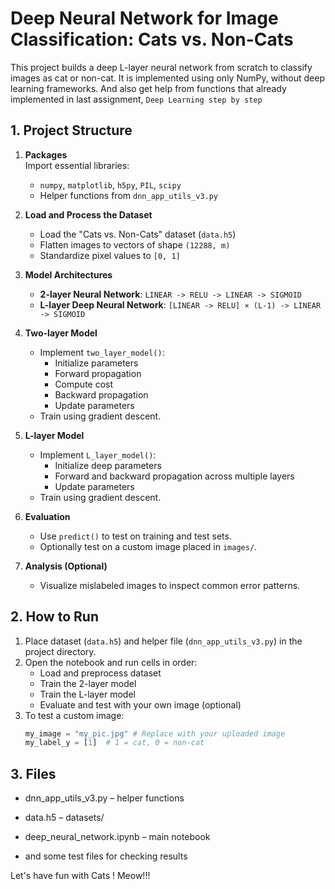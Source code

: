 # Deep Neural Network for Image Classification: Cats vs. Non-Cats

This project builds a deep L-layer neural network from scratch to classify images as cat or non-cat. 
It is implemented using only NumPy, without deep learning frameworks.
And also get help from functions that already implemented in last assignment, `Deep Learning step by step`

## 1. Project Structure
1. **Packages**  
   Import essential libraries:
   - `numpy`, `matplotlib`, `h5py`, `PIL`, `scipy`
   - Helper functions from `dnn_app_utils_v3.py`

2. **Load and Process the Dataset**  
   - Load the "Cats vs. Non-Cats" dataset (`data.h5`)
   - Flatten images to vectors of shape `(12288, m)`  
   - Standardize pixel values to `[0, 1]`

3. **Model Architectures**
   - **2-layer Neural Network**: `LINEAR -> RELU -> LINEAR -> SIGMOID`
   - **L-layer Deep Neural Network**: `[LINEAR -> RELU] × (L-1) -> LINEAR -> SIGMOID`

4. **Two-layer Model**  
   - Implement `two_layer_model()`:
     - Initialize parameters
     - Forward propagation
     - Compute cost
     - Backward propagation
     - Update parameters
   - Train using gradient descent.

5. **L-layer Model**  
   - Implement `L_layer_model()`:
     - Initialize deep parameters
     - Forward and backward propagation across multiple layers
     - Update parameters
   - Train using gradient descent.

6. **Evaluation**  
   - Use `predict()` to test on training and test sets.
   - Optionally test on a custom image placed in `images/`.

7. **Analysis (Optional)**  
   - Visualize mislabeled images to inspect common error patterns.

## 2. How to Run
1. Place dataset (`data.h5`) and helper file (`dnn_app_utils_v3.py`) in the project directory.
2. Open the notebook and run cells in order:
   - Load and preprocess dataset
   - Train the 2-layer model
   - Train the L-layer model
   - Evaluate and test with your own image (optional)
3. To test a custom image:
   ```python
   my_image = "my_pic.jpg" # Replace with your uploaded image
   my_label_y = [1]  # 1 = cat, 0 = non-cat

## 3. Files
- dnn_app_utils_v3.py – helper functions

- data.h5 – datasets/

- deep_neural_network.ipynb – main notebook

- and some test files for checking results



Let's have fun with Cats ! Meow!!!